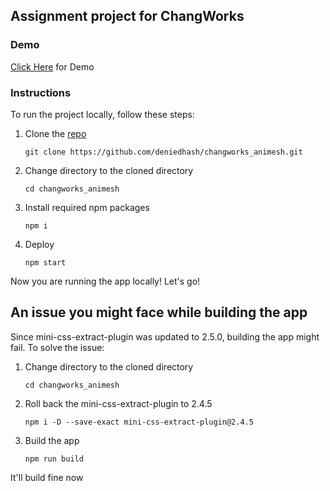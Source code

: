 ## Assignment project for ChangWorks

### Demo

[Click Here](https://changworksdeniedhash.netlify.app) for Demo

### Instructions
To run the project locally, follow these steps:

1. Clone the [repo](https://github.com/deniedhash/changworks_animesh.git)
   ```
   git clone https://github.com/deniedhash/changworks_animesh.git
   ```

2. Change directory to the cloned directory
   ```
   cd changworks_animesh
   ```
   
3. Install required npm packages  
   ```
   npm i
   ```
   
 3. Deploy
    ```
    npm start
    ```

Now you are running the app locally! Let's go!


## An issue you might face while building the app

Since mini-css-extract-plugin was updated to 2.5.0, building the app might fail. To solve the issue:

1. Change directory to the cloned directory
   ```
   cd changworks_animesh
   ```
   
2. Roll back the mini-css-extract-plugin to 2.4.5
   ```
   npm i -D --save-exact mini-css-extract-plugin@2.4.5
   ```
   
 3. Build the app
    ```
    npm run build
    ```

It'll build fine now
